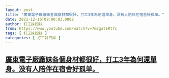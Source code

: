 ```yaml
---
layout: post
title: "廣東電子廠廠妹各個身材都很好，打工3年為何還單身。没有人陪伴在宿舍好孤单。"
date: 2021-12-16T09:00:03.000Z
author: 打工妹四妹
from: https://www.youtube.com/watch?v=7m7gatERt7c
tags: [ 打工妹四妹 ]
categories: [ 打工妹四妹 ]
---
```

<!--1639645203000-->
[廣東電子廠廠妹各個身材都很好，打工3年為何還單身。没有人陪伴在宿舍好孤单。](https://www.youtube.com/watch?v=7m7gatERt7c)
------

<div>

</div>
